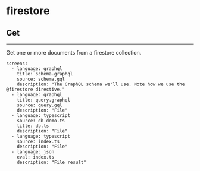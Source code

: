 # firestore

## Get
---

Get one or more documents from a firestore collection.

```screens
screens:
  - language: graphql
    title: schema.graphql
    source: schema.gql
    description: "The GraphQL schema we'll use. Note how we use the @firestore directive."
  - language: graphql
    title: query.graphql
    source: query.gql
    description: "File"
  - language: typescript
    source: db-demo.ts
    title: db.ts
    description: "File"
  - language: typescript
    source: index.ts
    description: "File"
  - language: json
    eval: index.ts
    description: "File result"
```

